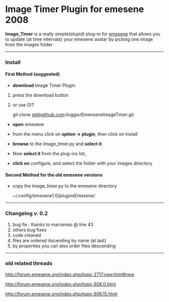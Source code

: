 Image Timer Plugin for emesene 2008
====================================


**Image_Timer** is a really simple(stupid) plug-in for  [emesene](http://ww.emesene.org/ "Emesene Website") that allows you to update (at time intervals) your emesene avatar by picking one image from the images folder.
	
-----------------------------------

### Install

#### First Method (suggested)

- **download** Image Timer Plugin 

1. press the download button

2. or use GIT

	git clone git@github.com:liuggio/EmenseneImageTimer.git

- **open** emesene

- from the menu click on **option -> plugin**, then click on Install

- **browse** to the Image_timer.py and **select it**.

- Now **select it** from the plug-ins list,

- **click on** configure, and select the folder with your images directory

#### Second Method for the old emesene versions

- copy the Image_timer.py  to the emesene directory 

	~/.config/emesene1.0/pluginsEmesene/

-----------------------------------

### Changelog v. 0.2

1. bug fix : thanks to marramao @ line 43
2. others bug fixes
3. code cleaned
4. files are ordered Ascending by name (at last)
5. by properties you can also order files descending

-----------------------------------

### old related threads

http://forum.emesene.org/index.php/topic,2717.new.html#new

http://forum.emesene.org/index.php/topic,606.0.html

http://forum.emesene.org/index.php/topic,606.15.html

